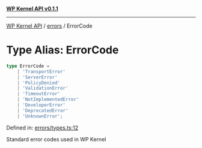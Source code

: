 [**WP Kernel API v0.1.1**](../../README.md)

---

[WP Kernel API](../../README.md) / [errors](../README.md) / ErrorCode

# Type Alias: ErrorCode

```ts
type ErrorCode =
	| 'TransportError'
	| 'ServerError'
	| 'PolicyDenied'
	| 'ValidationError'
	| 'TimeoutError'
	| 'NotImplementedError'
	| 'DeveloperError'
	| 'DeprecatedError'
	| 'UnknownError';
```

Defined in: [errors/types.ts:12](https://github.com/theGeekist/wp-kernel/blob/main/packages/kernel/src/errors/types.ts#L12)

Standard error codes used in WP Kernel
